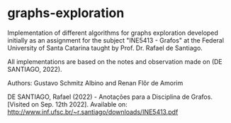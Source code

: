 # graphs-exploration
Implementation of different algorithms for graphs exploration developed initially as an assignment for the subject "INE5413 - Grafos" at the Federal University of Santa Catarina taught by Prof. Dr. Rafael de Santiago.

All implementations are based on the notes and observation made on (DE SANTIAGO, 2022).

Authors: Gustavo Schmitz Albino and Renan Flôr de Amorim

DE SANTIAGO, Rafael (2022) - Anotações para a Disciplina de Grafos. [Visited on Sep. 12th 2022]. Available on: <http://www.inf.ufsc.br/~r.santiago/downloads/INE5413.pdf>